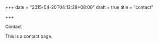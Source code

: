 +++
date = "2015-04-20T04:12:28+08:00"
draft = true
title = "contact"

+++

Contact

This is a contact page.
